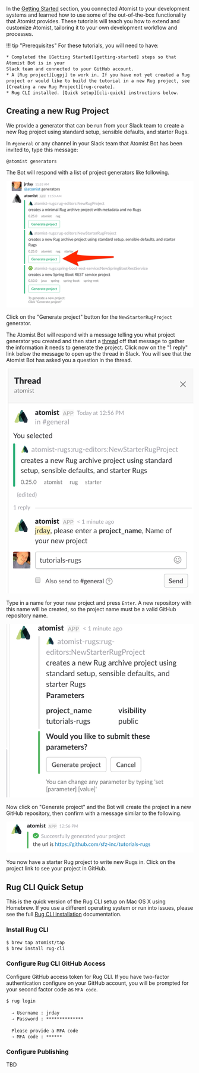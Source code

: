 In the [Getting Started][gs] section, you connected Atomist to your
development systems and learned how to use some of the out-of-the-box
functionality that Atomist provides.  These tutorials will teach you
how to extend and customize Atomist, tailoring it to your own
development workflow and processes.

[gs]: /getting-started/index.md (Atomist Getting Started)

!!! tip "Prerequisites"
    For these tutorials, you will need to have:

    * Completed the [Getting Started][getting-started] steps so that Atomist Bot is in your
    Slack team and connected to your GitHub account.
    * A [Rug project][ugpj] to work in. If you have not yet created a Rug project or would like to build the tutorial in a new Rug project, see [Creating a new Rug Project][rug-create].
    * Rug CLI installed. [Quick setup][cli-quick] instructions below.

[getting-started]: /getting-started
[ugpj]: /user-guide/rug/projects.md
[rug-create]: /tutorials/#create-a-new-rug-project
[cli-install]: /user-guide/interfaces/cli/install.md
[cli-quick]: /tutorials/#rug-cli-quick-setup

## Creating a new Rug Project

We provide a generator that can be run from your Slack team to create a new Rug project using standard setup, sensible defaults, and starter Rugs.

In `#general` or any channel in your Slack team that Atomist Bot has been invited to, type this message:

```
@atomist generators
```

The Bot will respond with a list of project generators like following.

<div class="ss-container">
  <img src="images/new-rug-generator.png" alt="List of project generators" class="ss-medium">
</div>

Click on the "Generate project" button for the `NewStarterRugProject` generator.

The Atomist Bot will respond with a message telling you what project
generator you created and then start a [thread][] off that message to
gather the information it needs to generate the project.  Click now on
the "1 reply" link below the message to open up the thread in Slack.
You will see that the Atomist Bot has asked you a question in the
thread.

[thread]: https://get.slack.help/hc/en-us/articles/115000769927-Message-threads

<div class="ss-container">
  <img src="images/rug-project-creation-thread-start.png" alt="Rug project creation thread with Atomist" class="ss-x-small">
</div>

Type in a name for your new project and press `Enter`.  A new repository with this
name will be created, so the project name must be a valid GitHub repository name.

<div class="ss-container">
  <img src="images/create-rug-project-parameters.png" alt="Rug project parameters all set" class="ss-x-small">
</div>

Now click on "Generate project" and the Bot will create the project in a new GitHub repository, then confirm with a message similar to the following.

<div class="ss-container">
  <img src="images/rug-project-creation-response.png" alt="Rug project creation response from Atomist" class="ss-medium">
</div>

You now have a starter Rug project to write new Rugs in. Click on the project link
to see your project in GitHub.


## Rug CLI Quick Setup

This is the quick version of the Rug CLI setup on Mac OS X using Homebrew. If you use
a different operating system or run into issues, please see the full
[Rug CLI installation][cli-install] documentation.

### Install Rug CLI

```console
$ brew tap atomist/tap
$ brew install rug-cli
```

### Configure Rug CLI GitHub Access

Configure GitHub access token for Rug CLI. If you have two-factor
authentication configure on your GitHub account, you will be prompted
for your second factor code as `MFA code`.

```console
$ rug login

  → Username : jrday
  → Password : **************

  Please provide a MFA code
  → MFA code : ******
```

### Configure Publishing

TBD
